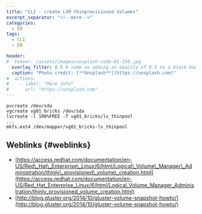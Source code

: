 ```yaml
---
title: "CLI - create LVM thinprovisioned Volumes"
excerpt_separator: "<!--more-->"
categories:
  - EN
tags:
  - CLI
  - EN

header:
#  teaser: /assets/images/unsplash-code-01-150.jpg
  overlay_filter: 0.5 # same as adding an opacity of 0.5 to a black background
  caption: "Photo credit: [**Unsplash**](https://unsplash.com)"
#  actions:
#    - label: "More Info"
#      url: "https://unsplash.com"
---
```



```
pvcreate /dev/sda
vgcreate vg01_bricks /dev/sda
lvcreate -l 100%FREE -T vg01_bricks/lv_thinpool
...
mkfs.ext4 /dev/mapper/vg01_bricks-lv_thinpool
```
<!--more-->
## Weblinks {#weblinks}

* [https://access.redhat.com/documentation/en-US/Red\_Hat\_Enterprise\_Linux/6/html/Logical\_Volume\_Manager\_Administration/thinly\_provisioned\_volume\_creation.html](https://access.redhat.com/documentation/en-US/Red_Hat_Enterprise_Linux/6/html/Logical_Volume_Manager_Administration/thinly_provisioned_volume_creation.html)
* [http://blog.gluster.org/2014/10/gluster-volume-snapshot-howto/](http://blog.gluster.org/2014/10/gluster-volume-snapshot-howto/)



